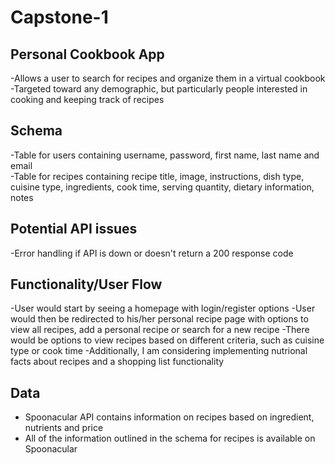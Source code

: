 # Capstone-1

## Personal Cookbook App

-Allows a user to search for recipes and organize them in a virtual cookbook  
-Targeted toward any demographic, but particularly people interested in cooking and keeping track of recipes

## Schema 

-Table for users containing username, password, first name, last name and email  
-Table for recipes containing recipe title, image, instructions, dish type, cuisine type, ingredients, cook time, serving quantity, dietary information, notes

## Potential API issues

-Error handling if API is down or doesn't return a 200 response code

## Functionality/User Flow

-User would start by seeing a homepage with login/register options
-User would then be redirected to his/her personal recipe page with options to view all recipes, add a personal recipe or search for a new recipe
-There would be options to view recipes based on different criteria, such as cuisine type or cook time
-Additionally, I am considering implementing nutrional facts about recipes and a shopping list functionality

## Data
- Spoonacular API contains information on recipes based on ingredient, nutrients and price
- All of the information outlined in the schema for recipes is available on Spoonacular
